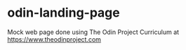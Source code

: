 # odin-landing-page
Mock web page done using The Odin Project Curriculum at https://www.theodinproject.com